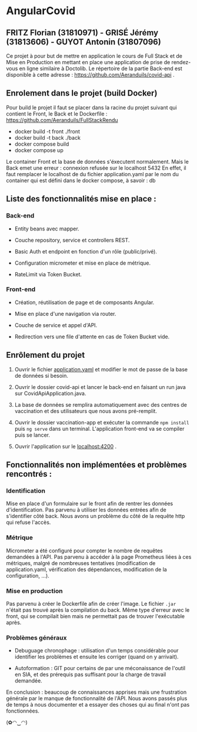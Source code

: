# AngularCovid
## FRITZ Florian (31810971) - GRISÉ Jérémy (31813606) - GUYOT Antonin (31807096)

Ce projet à pour but de mettre en application le cours de Full Stack et de Mise en Production en mettant en place une application de prise de rendez-vous en ligne similaire à Doctolib. Le répertoire de la partie Back-end est disponible à cette adresse : https://github.com/Aeranduils/covid-api .

## Enrolement dans le projet (build Docker)
Pour build le projet il faut se placer dans la racine du projet suivant qui contient le Front, le Back et le Dockerfile : https://github.com/Aeranduils/FullStackRendu
- docker build -t front ./front
- docker build -t back ./back
- docker compose build
- docker compose up

Le container Front et la base de données s'éxecutent normalement.
Mais le Back emet une erreur : connexion refusée sur le localhost 5432
En effet, il faut remplacer le localhost de du fichier application.yaml par le nom du container qui est défini dans le docker compose, à savoir : db

## Liste des fonctionnalités mise en place :
### Back-end

- Entity beans avec mapper.

- Couche repository, service et controllers REST.

- Basic Auth et endpoint en fonction d'un rôle (public/privé).

- Configuration micrometer et mise en place de métrique.

- RateLimit via Token Bucket.

### Front-end

- Création, réutilisation de page et de composants Angular.

- Mise en place d'une navigation via router.

- Couche de service et appel d'API.

- Redirection vers une file d'attente en cas de Token Bucket vide.

## Enrôlement du projet

1. Ouvrir le fichier [application.yaml](https://github.com/Aeranduils/covid-api/blob/master/src/main/resources/application.yaml) et modifier le mot de passe de la base de données si besoin.

2. Ouvrir le dossier covid-api et lancer le back-end en faisant un run java sur CovidApiApplication.java.

3. La base de données se remplira automatiquement avec des centres de vaccination et des utilisateurs que nous avons pré-remplit.

4. Ouvrir le dossier vaccination-app et exécuter la commande ``npm install`` puis ``ng serve`` dans un terminal. L'application front-end va se compiler puis se lancer.

5. Ouvrir l'application sur le [localhost:4200](http://localhost:4200/) .

## Fonctionnalités non implémentées et problèmes rencontrés :
### Identification

Mise en place d'un formulaire sur le front afin de rentrer les données d'identification. Pas parvenu à utiliser les données entrées afin de s'identifier côté back. Nous avons un problème du côté de la requête http qui refuse l'accès.

### Métrique

Micrometer a été configuré pour compter le nombre de requêtes demandées à l'API. Pas parvenu à accéder à la page Prometheus liées à ces métriques, malgré de nombreuses tentatives (modification de application.yaml, vérification des dépendances, modification de la configuration, ...).

### Mise en production

Pas parvenu à créer le Dockerfile afin de créer l'image. Le fichier ``.jar`` n'était pas trouvé après la compilation du back. Même type d'erreur avec le front, qui se compilait bien mais ne permettait pas de trouver l'exécutable après.

### Problèmes généraux
- Debuguage chronophage : utilisation d'un temps considérable pour identifier les problèmes et ensuite les corriger (quand on y arrivait).

- Autoformation : GIT pour certains de par une méconaissance de l'outil en SIA, et des prérequis pas suffisant pour la charge de travail demandée.

En conclusion : beaucoup de connaissances apprises mais une frustration générale par le manque de fonctionnalité de l'API. Nous avons passés plus de temps à nous documenter et a essayer des choses qui au final n'ont pas fonctionnées. 

(✿◠‿◠)
